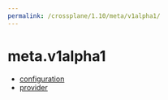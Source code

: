 ```yaml
---
permalink: /crossplane/1.10/meta/v1alpha1/
---
```


# meta.v1alpha1



* [configuration](configuration.md)
* [provider](provider.md)